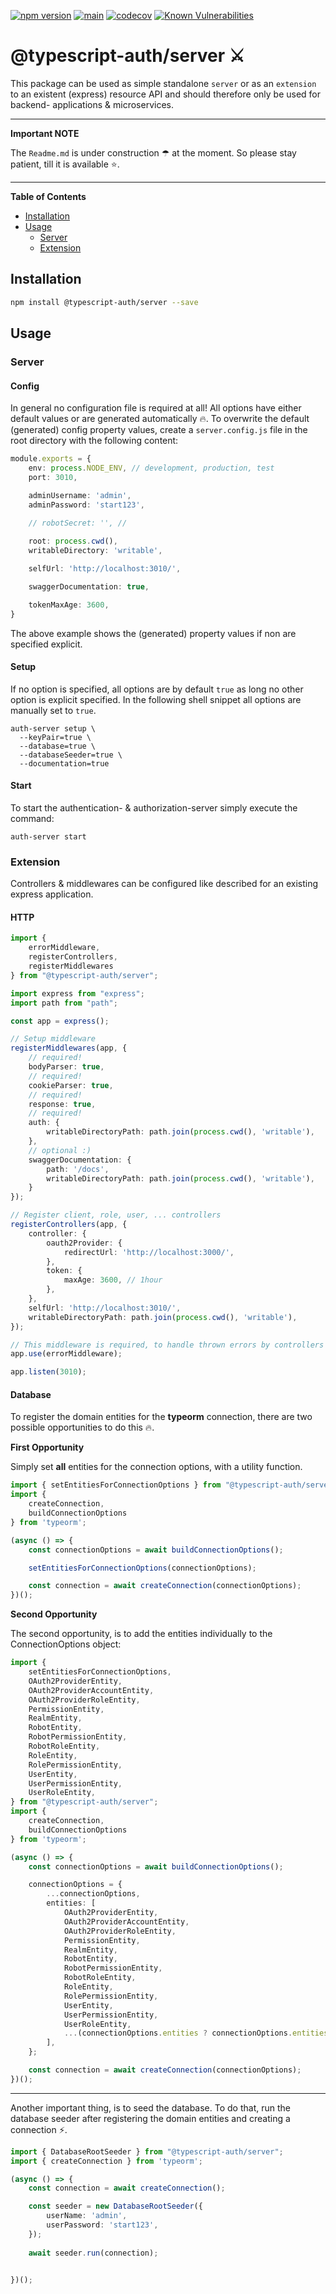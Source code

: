 [![npm version](https://badge.fury.io/js/@typescript-auth%2Fserver.svg)](https://badge.fury.io/js/@typescript-auth%2Fserver)
[![main](https://github.com/Tada5hi/typescript-auth/actions/workflows/main.yml/badge.svg)](https://github.com/Tada5hi/typescript-auth/actions/workflows/main.yml)
[![codecov](https://codecov.io/gh/Tada5hi/typescript-auth/branch/master/graph/badge.svg?token=FHE347R1NW)](https://codecov.io/gh/Tada5hi/typescript-auth)
[![Known Vulnerabilities](https://snyk.io/test/github/Tada5hi/typescript-auth/badge.svg)](https://snyk.io/test/github/Tada5hi/typescript-auth)

# @typescript-auth/server ⚔
This package can be used as simple standalone `server` or as an `extension` to an existent (express) resource API and
should therefore only be used for backend- applications & microservices.

---
**Important NOTE**

The `Readme.md` is under construction ☂ at the moment. So please stay patient, till it is available ⭐.

---

**Table of Contents**

- [Installation](#installation)
- [Usage](#usage)
  - [Server](#server)
  - [Extension](#extension)
  
## Installation

```sh
npm install @typescript-auth/server --save
```

## Usage

### Server

#### Config

In general no configuration file is required at all!
All options have either default values or are generated automatically 🔥.
To overwrite the default (generated) config property values, create a `server.config.js` file in the root directory with the following content:

```typescript
module.exports = {
    env: process.NODE_ENV, // development, production, test
    port: 3010,

    adminUsername: 'admin',
    adminPassword: 'start123',
    
    // robotSecret: '', // 

    root: process.cwd(),
    writableDirectory: 'writable',

    selfUrl: 'http://localhost:3010/',

    swaggerDocumentation: true,

    tokenMaxAge: 3600,
}
```
The above example shows the (generated) property values if non are specified explicit.

#### Setup
If no option is specified, all options are by default `true` as long no
other option is explicit specified.
In the following shell snippet all options are manually set to `true`.
```shell
auth-server setup \
  --keyPair=true \
  --database=true \
  --databaseSeeder=true \
  --documentation=true
```

#### Start

To start the authentication- & authorization-server simply execute the command: 

```
auth-server start
```

### Extension
Controllers & middlewares can be configured like described for an existing express application.

#### HTTP
```typescript
import {
    errorMiddleware,
    registerControllers,
    registerMiddlewares
} from "@typescript-auth/server";

import express from "express";
import path from "path";

const app = express();

// Setup middleware
registerMiddlewares(app, {
    // required!
    bodyParser: true,
    // required!
    cookieParser: true,
    // required!
    response: true,
    // required!
    auth: {
        writableDirectoryPath: path.join(process.cwd(), 'writable'),
    },
    // optional :)
    swaggerDocumentation: {
        path: '/docs',
        writableDirectoryPath: path.join(process.cwd(), 'writable'),
    }
});

// Register client, role, user, ... controllers
registerControllers(app, {
    controller: {
        oauth2Provider: {
            redirectUrl: 'http://localhost:3000/',
        },
        token: {
            maxAge: 3600, // 1hour
        },
    },
    selfUrl: 'http://localhost:3010/',
    writableDirectoryPath: path.join(process.cwd(), 'writable'),
});

// This middleware is required, to handle thrown errors by controllers
app.use(errorMiddleware);

app.listen(3010);
```

#### Database
To register the domain entities for the **typeorm** connection, there are two possible opportunities to do this 🔥.

**First Opportunity**

Simply set **all** entities for the connection options, with a utility function.

```typescript
import { setEntitiesForConnectionOptions } from "@typescript-auth/server";
import { 
    createConnection, 
    buildConnectionOptions
} from 'typeorm';

(async () => {
    const connectionOptions = await buildConnectionOptions();

    setEntitiesForConnectionOptions(connectionOptions);

    const connection = await createConnection(connectionOptions);
})();
```

**Second Opportunity**

The second opportunity, is to add the entities individually to the ConnectionOptions object:

```typescript
import {
    setEntitiesForConnectionOptions,
    OAuth2ProviderEntity,
    OAuth2ProviderAccountEntity,
    OAuth2ProviderRoleEntity,
    PermissionEntity,
    RealmEntity,
    RobotEntity,
    RobotPermissionEntity,
    RobotRoleEntity,
    RoleEntity,
    RolePermissionEntity,
    UserEntity,
    UserPermissionEntity,
    UserRoleEntity,
} from "@typescript-auth/server";
import {
    createConnection,
    buildConnectionOptions
} from 'typeorm';

(async () => {
    const connectionOptions = await buildConnectionOptions();

    connectionOptions = {
        ...connectionOptions,
        entities: [
            OAuth2ProviderEntity,
            OAuth2ProviderAccountEntity,
            OAuth2ProviderRoleEntity,
            PermissionEntity,
            RealmEntity,
            RobotEntity,
            RobotPermissionEntity,
            RobotRoleEntity,
            RoleEntity,
            RolePermissionEntity,
            UserEntity,
            UserPermissionEntity,
            UserRoleEntity,
            ...(connectionOptions.entities ? connectionOptions.entities : []),
        ],
    };

    const connection = await createConnection(connectionOptions);
})();
```

---

Another important thing, is to seed the database. To do that, run the database seeder after
registering the domain entities and creating a connection ⚡.

```typescript
import { DatabaseRootSeeder } from "@typescript-auth/server";
import { createConnection } from 'typeorm';

(async () => {
    const connection = await createConnection();

    const seeder = new DatabaseRootSeeder({
        userName: 'admin',
        userPassword: 'start123',
    });
    
    await seeder.run(connection);

    
})();
```
